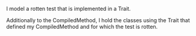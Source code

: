 I model a rotten test that is implemented in a Trait.

Additionally to the CompiledMethod, I hold the classes using the Trait that defined my CompiledMethod and for which the test is rotten.